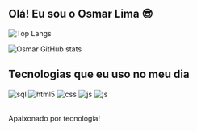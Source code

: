 ## Olá! Eu sou o Osmar Lima 😎

![Top Langs](https://github-readme-stats.vercel.app/api/top-langs/?username=osmarlimaag&size_weight=0.1&count_weight=0.1)

![Osmar GitHub stats](https://github-readme-stats.vercel.app/api?username=osmarlimaag&show_icons=true&theme=dracula&count_private=true)

## Tecnologias que eu uso no meu dia

<div style="display: inline_block">
  <img align="center" alt="sql" src="https://img.shields.io/badge/SQL-F80000?style=for-the-badge&logo=oracle&logoColor=white" />
  <img align="center" alt="html5" src="https://img.shields.io/badge/HTML5-E34F26?style=for-the-badge&logo=html5&logoColor=white" />
  <img align="center" alt="css" src="https://img.shields.io/badge/CSS3-1572B6?style=for-the-badge&logo=css3&logoColor=white" />
  <img align="center" alt="js" src="https://img.shields.io/badge/JavaScript-F7DF1E?style=for-the-badge&logo=javascript&logoColor=black" />
  <img align="center" alt="js" src="https://img.shields.io/badge/GIT-E44C30?style=for-the-badge&logo=git&logoColor=white" />
</div><br/>

Apaixonado por tecnologia!
